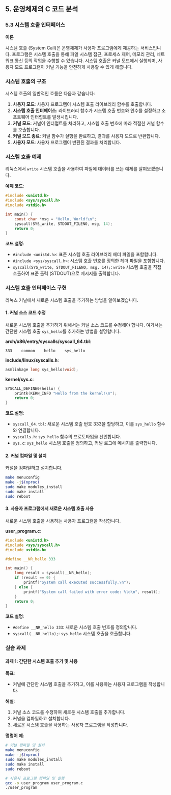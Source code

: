 ## 5. 운영체제의 C 코드 분석

### 5.3 시스템 호출 인터페이스

**이론**

시스템 호출 (System Call)은 운영체제가 사용자 프로그램에게 제공하는 서비스입니다. 프로그램은 시스템 호출을 통해 파일 시스템 접근, 프로세스 제어, 메모리 관리, 네트워크 통신 등의 작업을 수행할 수 있습니다. 시스템 호출은 커널 모드에서 실행되며, 사용자 모드 프로그램이 커널 기능을 안전하게 사용할 수 있게 해줍니다.

### 시스템 호출의 구조

시스템 호출의 일반적인 흐름은 다음과 같습니다:
1. **사용자 모드**: 사용자 프로그램이 시스템 호출 라이브러리 함수를 호출합니다.
2. **시스템 호출 인터페이스**: 라이브러리 함수가 시스템 호출 번호와 인수를 설정하고 소프트웨어 인터럽트를 발생시킵니다.
3. **커널 모드**: 커널이 인터럽트를 처리하고, 시스템 호출 번호에 따라 적절한 커널 함수를 호출합니다.
4. **커널 모드 종료**: 커널 함수가 실행을 완료하고, 결과를 사용자 모드로 반환합니다.
5. **사용자 모드**: 사용자 프로그램이 반환된 결과를 처리합니다.

### 시스템 호출 예제

리눅스에서 `write` 시스템 호출을 사용하여 파일에 데이터를 쓰는 예제를 살펴보겠습니다.

**예제 코드**:

```c
#include <unistd.h>
#include <sys/syscall.h>
#include <stdio.h>

int main() {
    const char *msg = "Hello, World!\n";
    syscall(SYS_write, STDOUT_FILENO, msg, 14);
    return 0;
}
```

**코드 설명**:
- `#include <unistd.h>`: 표준 시스템 호출 라이브러리 헤더 파일을 포함합니다.
- `#include <sys/syscall.h>`: 시스템 호출 번호를 정의한 헤더 파일을 포함합니다.
- `syscall(SYS_write, STDOUT_FILENO, msg, 14);`: `write` 시스템 호출을 직접 호출하여 표준 출력 (STDOUT)으로 메시지를 출력합니다.

### 시스템 호출 인터페이스 구현

리눅스 커널에서 새로운 시스템 호출을 추가하는 방법을 알아보겠습니다.

#### 1. 커널 소스 코드 수정

새로운 시스템 호출을 추가하기 위해서는 커널 소스 코드를 수정해야 합니다. 여기서는 간단한 시스템 호출 `sys_hello`를 추가하는 방법을 설명합니다.

**arch/x86/entry/syscalls/syscall_64.tbl**:
```plaintext
333    common    hello    sys_hello
```

**include/linux/syscalls.h**:
```c
asmlinkage long sys_hello(void);
```

**kernel/sys.c**:
```c
SYSCALL_DEFINE0(hello) {
    printk(KERN_INFO "Hello from the kernel!\n");
    return 0;
}
```

**코드 설명**:
- `syscall_64.tbl`: 새로운 시스템 호출 번호 333을 할당하고, 이를 `sys_hello` 함수와 연결합니다.
- `syscalls.h`: `sys_hello` 함수의 프로토타입을 선언합니다.
- `sys.c`: `sys_hello` 시스템 호출을 정의하고, 커널 로그에 메시지를 출력합니다.

#### 2. 커널 컴파일 및 설치

커널을 컴파일하고 설치합니다.

```sh
make menuconfig
make -j$(nproc)
sudo make modules_install
sudo make install
sudo reboot
```

#### 3. 사용자 프로그램에서 새로운 시스템 호출 사용

새로운 시스템 호출을 사용하는 사용자 프로그램을 작성합니다.

**user_program.c**:
```c
#include <unistd.h>
#include <sys/syscall.h>
#include <stdio.h>

#define __NR_hello 333

int main() {
    long result = syscall(__NR_hello);
    if (result == 0) {
        printf("System call executed successfully.\n");
    } else {
        printf("System call failed with error code: %ld\n", result);
    }
    return 0;
}
```

**코드 설명**:
- `#define __NR_hello 333`: 새로운 시스템 호출 번호를 정의합니다.
- `syscall(__NR_hello);`: `sys_hello` 시스템 호출을 호출합니다.

### 실습 과제

#### 과제 1: 간단한 시스템 호출 추가 및 사용

**목표**:
- 커널에 간단한 시스템 호출을 추가하고, 이를 사용하는 사용자 프로그램을 작성합니다.

**해설**:
1. 커널 소스 코드를 수정하여 새로운 시스템 호출을 추가합니다.
2. 커널을 컴파일하고 설치합니다.
3. 새로운 시스템 호출을 사용하는 사용자 프로그램을 작성합니다.

**명령어 예**:
```sh
# 커널 컴파일 및 설치
make menuconfig
make -j$(nproc)
sudo make modules_install
sudo make install
sudo reboot

# 사용자 프로그램 컴파일 및 실행
gcc -o user_program user_program.c
./user_program
```
